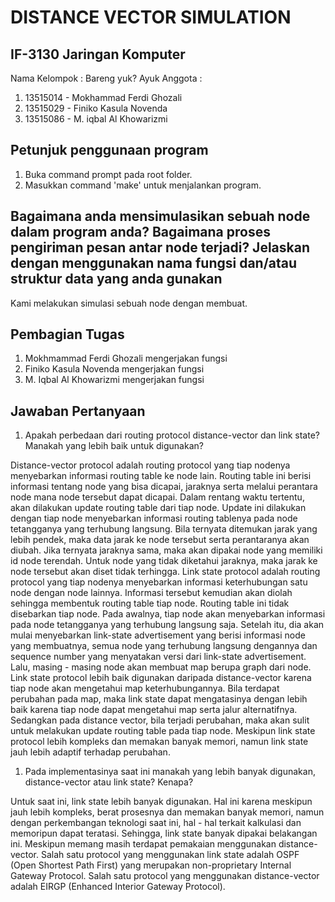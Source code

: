 # DISTANCE VECTOR SIMULATION

## IF-3130 Jaringan Komputer

Nama Kelompok : Bareng yuk? Ayuk
Anggota :

1. 13515014 - Mokhammad Ferdi Ghozali
1. 13515029 - Finiko Kasula Novenda
1. 13515086 - M. iqbal Al Khowarizmi

## Petunjuk penggunaan program

1. Buka command prompt pada root folder.
1. Masukkan command 'make' untuk menjalankan program.

## Bagaimana anda mensimulasikan sebuah node dalam program anda? Bagaimana proses pengiriman pesan antar node terjadi?     Jelaskan dengan menggunakan nama fungsi dan/atau struktur data yang anda gunakan

Kami melakukan simulasi sebuah node dengan membuat.

## Pembagian Tugas

1. Mokhmammad Ferdi Ghozali mengerjakan fungsi
1. Finiko Kasula Novenda mengerjakan fungsi
1. M. Iqbal Al Khowarizmi mengerjakan fungsi

## Jawaban Pertanyaan

1. Apakah perbedaan dari routing protocol distance-vector dan link state? Manakah yang lebih baik untuk digunakan?

Distance-vector protocol adalah routing protocol yang tiap nodenya menyebarkan informasi routing table ke node lain. Routing table ini berisi informasi tentang node yang bisa dicapai, jaraknya serta melalui perantara node mana node tersebut dapat dicapai. Dalam rentang waktu tertentu, akan dilakukan update routing table dari tiap node. Update ini dilakukan dengan tiap node menyebarkan informasi routing tablenya pada node tetangganya yang terhubung langsung. Bila ternyata ditemukan jarak yang lebih pendek, maka data jarak ke node tersebut serta perantaranya akan diubah. Jika ternyata jaraknya sama, maka akan dipakai node yang memiliki id node terendah. Untuk node yang tidak diketahui jaraknya, maka jarak ke node tersebut akan diset tidak terhingga.
Link state protocol adalah routing protocol yang tiap nodenya menyebarkan informasi keterhubungan satu node dengan node lainnya. Informasi tersebut kemudian akan diolah sehingga membentuk routing table tiap node. Routing table ini tidak disebarkan tiap node. Pada awalnya, tiap node akan menyebarkan informasi pada node tetangganya yang terhubung langsung saja. Setelah itu, dia akan mulai menyebarkan link-state advertisement yang berisi informasi node yang membuatnya, semua node yang terhubung langsung dengannya dan sequence number yang menyatakan versi dari link-state advertisement. Lalu, masing - masing node akan membuat map berupa graph dari node.
Link state protocol lebih baik digunakan daripada distance-vector karena tiap node akan mengetahui map keterhubungannya. Bila terdapat perubahan pada map, maka link state dapat mengatasinya dengan lebih baik karena tiap node dapat mengetahui map serta jalur alternatifnya. Sedangkan pada distance vector, bila terjadi perubahan, maka akan sulit untuk melakukan update routing table pada tiap node. Meskipun link state protocol lebih kompleks dan memakan banyak memori, namun link state jauh lebih adaptif terhadap perubahan.

1. Pada implementasinya saat ini manakah yang lebih banyak digunakan, distance-vector atau  link state? Kenapa?

Untuk saat ini, link state lebih banyak digunakan. Hal ini karena meskipun jauh lebih kompleks, berat prosesnya dan memakan banyak memori, namun dengan perkembangan teknologi saat ini, hal - hal terkait kalkulasi dan memoripun dapat teratasi. Sehingga, link state banyak dipakai belakangan ini. Meskipun memang masih terdapat pemakaian menggunakan distance-vector. Salah satu protocol yang menggunakan link state adalah OSPF (Open Shortest Path First) yang merupakan non-proprietary Internal Gateway Protocol. Salah satu protocol yang menggunakan distance-vector adalah EIRGP (Enhanced Interior Gateway Protocol).